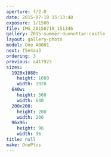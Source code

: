 ```yaml
---
aperture: f/2.0
date: 2015-07-18 15:13:48
exposure: 1/1500
file: IMG_20150718_151346
gallery: 2015-summer-dunnottar-castle
layout: gallery-photo
model: One A0001
next: f5e4aa3
ordering: 3
previous: a417923
sizes:
  1920x1080:
    height: 1080
    width: 1920
  640w:
    height: 360
    width: 640
  200x200:
    height: 200
    width: 200
  96x96:
    height: 96
    width: 96
title: null
make: OnePlus
---
```

